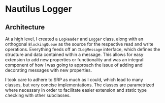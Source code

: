 # Nautilus Logger

## Architecture

At a high level, I created a `LogReader` and `Logger` class, along with an orthogonal `BlockingQueue` as the source for the respective read and write operations. Everything feeds off an `ILogMessage` interface, which defines the structure and data contained within a message. This allows for easy extension to add new properties or functionality and was an integral component of how I was going to approach the issue of adding and decorating messages with new properties.

I took care to adhere to SRP as much as I could, which lead to many classes, but very concise implementations. The classes are parametrized where necessary in order to facilitate easier extension and static type checking with other subclasses.

